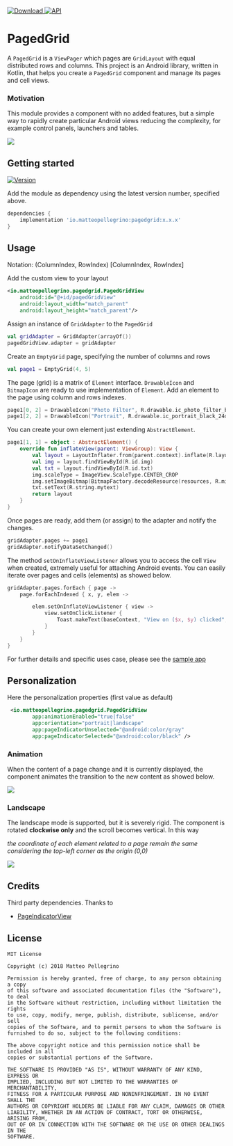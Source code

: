 [ ![Download](https://api.bintray.com/packages/arabello/android/pagedgrid/images/download.svg) ](https://bintray.com/arabello/android/pagedgrid/_latestVersion)
[![API](https://img.shields.io/badge/API-16%2B-orange.svg?style=flat)](https://android-arsenal.com/api?level=16)

# PagedGrid

A `PagedGrid` is a `ViewPager` which pages are `GridLayout` with equal distributed rows and columns. 
This project is an Android library, written in Kotlin, that helps you create a `PagedGrid` component and manage its pages and cell views.

### Motivation

This module provides a component with no added features, but a simple way to rapidly create particular
Android views reducing the complexity, for example control panels, launchers and tables.

![](readme_res/portrait.gif)


## Getting started

[ ![Version](https://api.bintray.com/packages/arabello/android/pagedgrid/images/download.svg) ](https://bintray.com/arabello/android/pagedgrid/_latestVersion)

Add the module as dependency using the latest version number, specified above.

```groovy
dependencies {
    implementation 'io.matteopellegrino:pagedgrid:x.x.x'
}
```

## Usage
Notation: (ColumnIndex, RowIndex)  [ColumnIndex, RowIndex]

Add the custom view to your layout

```xml
<io.matteopellegrino.pagedgrid.PagedGridView
    android:id="@+id/pagedGridView"
    android:layout_width="match_parent"
    android:layout_height="match_parent"/>
```

Assign an instance of `GridAdapter` to the `PagedGrid`

```kotlin
val gridAdapter = GridAdapter(arrayOf())
pagedGridView.adapter = gridAdapter
```

Create an `EmptyGrid` page, specifying the number of columns and rows

```kotlin
val page1 = EmptyGrid(4, 5)
```

The page (grid) is a matrix of `Element` interface. 
`DrawableIcon` and `BitmapIcon` are ready to use implementation of `Element`.
Add an element to the page using column and rows indexes.

```kotlin
page1[0, 2] = DrawableIcon("Photo Filter", R.drawable.ic_photo_filter_black_24dp)
page1[2, 2] = DrawableIcon("Portrait", R.drawable.ic_portrait_black_24dp)
```

You can create your own element just extending `AbstractElement`.

```kotlin
page1[1, 1] = object : AbstractElement() {
    override fun inflateView(parent: ViewGroup): View {
        val layout = LayoutInflater.from(parent.context).inflate(R.layout.custom, null)
        val img = layout.findViewById(R.id.img)
        val txt = layout.findViewById(R.id.txt)
        img.scaleType = ImageView.ScaleType.CENTER_CROP
        img.setImageBitmap(BitmapFactory.decodeResource(resources, R.mipmap.img_4))
        txt.setText(R.string.mytext)
        return layout
    }
}
```

Once pages are ready, add them (or assign) to the adapter and notify the changes.

```kotlin
gridAdapter.pages += page1
gridAdapter.notifyDataSetChanged()
```

The method `setOnInflateViewListener` allows you to access the cell `View` when created, extremely
useful for attaching Android events.
You can easily iterate over pages and cells (elements) as showed below.

```kotlin
gridAdapter.pages.forEach { page ->
    page.forEachIndexed { x, y, elem ->

        elem.setOnInflateViewListener { view ->
            view.setOnClickListener {
                Toast.makeText(baseContext, "View on ($x, $y) clicked", Toast.LENGTH_SHORT).show()
            }
        }
    }
}
```

For further details and specific uses case, please see the [sample app](https://github.com/arabello/PagedGrid/blob/master/sample/src/main/java/io/matteopellegrino/pagedgrid/sample/MainActivity.kt)

## Personalization

Here the personalization properties (first value as default)

```xml
 <io.matteopellegrino.pagedgrid.PagedGridView
        app:animationEnabled="true|false"
        app:orientation="portrait|landscape"
        app:pageIndicatorUnselected="@android:color/gray"
        app:pageIndicatorSelected="@android:color/black" />
```

### Animation
When the content of a page change and it is currently displayed, the component animates
the transition to the new content as showed below.

![](readme_res/animation.gif)

### Landscape

The landscape mode is supported, but it is severely rigid. 
The component is rotated **clockwise only** and the scroll becomes vertical. In this way


*the coordinate of each element related to a page remain the same considering
the top-left corner as the origin (0,0)* 


![](readme_res/landscape.gif)

## Credits
Third party dependencies. Thanks to

- [PageIndicatorView](https://github.com/romandanylyk/PageIndicatorView)


## License

    MIT License
       
    Copyright (c) 2018 Matteo Pellegrino
        
    Permission is hereby granted, free of charge, to any person obtaining a copy
    of this software and associated documentation files (the "Software"), to deal
    in the Software without restriction, including without limitation the rights
    to use, copy, modify, merge, publish, distribute, sublicense, and/or sell
    copies of the Software, and to permit persons to whom the Software is
    furnished to do so, subject to the following conditions:
        
    The above copyright notice and this permission notice shall be included in all
    copies or substantial portions of the Software.
        
    THE SOFTWARE IS PROVIDED "AS IS", WITHOUT WARRANTY OF ANY KIND, EXPRESS OR
    IMPLIED, INCLUDING BUT NOT LIMITED TO THE WARRANTIES OF MERCHANTABILITY,
    FITNESS FOR A PARTICULAR PURPOSE AND NONINFRINGEMENT. IN NO EVENT SHALL THE
    AUTHORS OR COPYRIGHT HOLDERS BE LIABLE FOR ANY CLAIM, DAMAGES OR OTHER
    LIABILITY, WHETHER IN AN ACTION OF CONTRACT, TORT OR OTHERWISE, ARISING FROM,
    OUT OF OR IN CONNECTION WITH THE SOFTWARE OR THE USE OR OTHER DEALINGS IN THE
    SOFTWARE.
